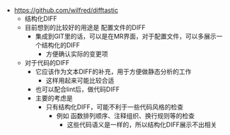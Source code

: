 - https://github.com/wilfred/difftastic
	- 结构化DIFF
	- 目前想到的比较好的用途是 配置文件的DIFF
		- 集成到GIT里的话，可以是在MR界面，对于配置文件，可以多展示一个结构化的DIFF
			- 方便确认实际的变更项
	- 对于代码的DIFF
		- 它应该作为文本DIFF的补充，用于方便做静态分析的工作
			- 这样用起来可能比较合适
		- 也可以配合lint后，做代码DIFF
		- 主要的考虑是
			- 只有结构化DIFF，可能不利于一些代码风格的检查
				- 例如 函数排列顺序、注释组织、换行规则等的检查
					- 这些代码语义是一样的，所以结构化DIFF展示不出相关